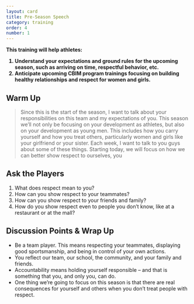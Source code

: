 ```yaml
---
layout: card
title: Pre-Season Speech
category: training
order: 4
number: 1
---
```


<strong>
This training will help athletes:

1. Understand your expectations and ground rules for the upcoming season, such as arriving on time, respectful behavior, etc.
2. Anticipate upcoming CBIM program trainings focusing on building healthy relationships and respect for women and girls.
</strong>

Warm Up
-------
<blockquote>
Since this is the start of the 
season, I want to talk about your 
responsibilities on this team and my 
expectations of you. This season 
we’ll not only be focusing on your 
development as athletes, but also 
on your development as young men. 
This includes how you carry yourself 
and how you treat others, particularly 
women and girls like your girlfriend 
or your sister. Each week, I want 
to talk to you guys about some 
of these things. Starting today, we 
will focus on how we can better 
show respect to ourselves, you
</blockquote>

Ask the Players
---------------
1. What does respect mean to you?
2. How can you show respect to your 
teammates?
3. How can you show respect to your 
friends and family? 
4. How do you show respect even 
to people you don’t know, like at a 
restaurant or at the mall?

Discussion Points & Wrap Up
---------------------------
- Be a team player. This means respecting 
your teammates, displaying good 
sportsmanship, and being in control of 
your own actions.
- You reflect our team, our school, the 
community, and your family and friends. 
- Accountability means holding yourself 
responsible – and that is something that 
you, and only you, can do.
- One thing we’re going to focus on this 
season is that there are real consequences 
for yourself and others when you don’t 
treat people with respect.